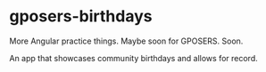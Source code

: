 # gposers-birthdays

More Angular practice things. Maybe soon for GPOSERS. Soon.

An app that showcases community birthdays and allows for record.